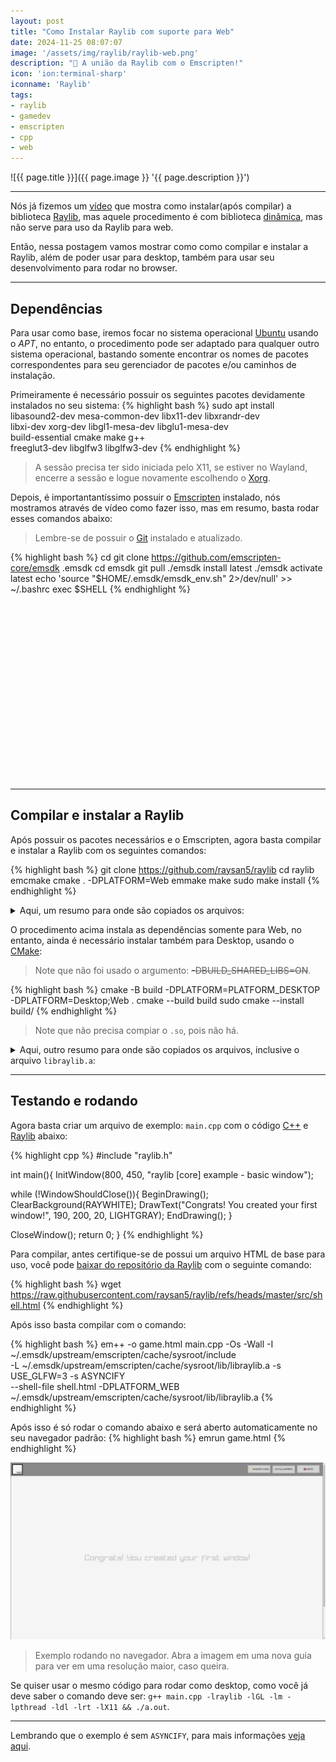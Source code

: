 ```yaml
---
layout: post
title: "Como Instalar Raylib com suporte para Web"
date: 2024-11-25 08:07:07
image: '/assets/img/raylib/raylib-web.png'
description: "🚀 A união da Raylib com o Emscripten!"
icon: 'ion:terminal-sharp'
iconname: 'Raylib'
tags:
- raylib
- gamedev
- emscripten
- cpp
- web
---
```


![{{ page.title }}]({{ page.image }} '{{ page.description }}')

---

Nós já fizemos um [vídeo](https://terminalroot.com.br/2022/11/crie-jogos-para-windows-linux-e-web-com-raylib-c-cpp.html) que mostra como instalar(após compilar) a biblioteca [Raylib](https://terminalroot.com.br/tags#raylib), mas aquele procedimento é com biblioteca [dinâmica](https://terminalroot.com.br/2024/09/diferenca-entre-bibliotecas-estatica-e-dinamica.html), mas não serve para uso da Raylib para web.

Então, nessa postagem vamos mostrar como como compilar e instalar a Raylib, além de poder usar para desktop, também para usar seu desenvolvimento para rodar no browser.

---

## Dependências
Para usar como base, iremos focar no sistema operacional [Ubuntu](https://terminalroot.com.br/tags#ubuntu) usando o *APT*, no entanto, o procedimento pode ser adaptado para qualquer outro sistema operacional, bastando somente encontrar os nomes de pacotes correspondentes para seu gerenciador de pacotes e/ou caminhos de instalação.

Primeiramente é necessário possuir os seguintes pacotes devidamente instalados no seu sistema:
{% highlight bash %}
sudo apt install libasound2-dev mesa-common-dev libx11-dev libxrandr-dev \
   libxi-dev xorg-dev libgl1-mesa-dev libglu1-mesa-dev \
   build-essential cmake make g++ \
   freeglut3-dev libglfw3 libglfw3-dev
{% endhighlight %}
> A sessão precisa ter sido iniciada pelo X11, se estiver no Wayland, encerre a sessão e logue novamente escolhendo o [Xorg](https://terminalroot.com.br/2021/05/5-dicas-rapidas-para-cpp.html).

Depois, é importantantíssimo possuir o [Emscripten](https://terminalroot.com.br/2023/02/como-transformar-seus-jogos-c-cpp-para-web-com-emscripten-sdl2.html) instalado, nós mostramos através de vídeo como fazer isso, mas em resumo, basta rodar esses comandos abaixo:
> Lembre-se de possuir o [Git](https://terminalroot.com.br/tags#git) instalado e atualizado.

{% highlight bash %}
cd
git clone https://github.com/emscripten-core/emsdk .emsdk
cd emsdk
git pull
./emsdk install latest
./emsdk activate latest
echo 'source "$HOME/.emsdk/emsdk_env.sh" 2>/dev/null' >> ~/.bashrc
exec $SHELL
{% endhighlight %}


<!-- SQUARE - GAMES ROOT -->
<script async src="//pagead2.googlesyndication.com/pagead/js/adsbygoogle.js"></script>
<ins class="adsbygoogle"
style="display:inline-block;width:336px;height:280px"
data-ad-client="ca-pub-2838251107855362"
data-ad-slot="5351066970"></ins>
<script>
(adsbygoogle = window.adsbygoogle || []).push({});
</script>

---

## Compilar e instalar a Raylib
Após possuir os pacotes necessários e o Emscripten, agora basta compilar e instalar a Raylib com os seguintes comandos:

{% highlight bash %}
git clone https://github.com/raysan5/raylib
cd raylib
emcmake cmake . -DPLATFORM=Web
emmake make
sudo make install
{% endhighlight %}

<details>
 <summary>Aqui, um resumo para onde são copiados os arquivos:</summary>

{% highlight bash %}
...
[ 99%] Built target textures_textured_curve
[100%] Built target textures_to_image
Install the project...
-- Install configuration: "Debug"
-- Installing: /home/marcos/.emsdk/upstream/emscripten/cache/sysroot/lib/libraylib.a
-- Installing: /home/marcos/.emsdk/upstream/emscripten/cache/sysroot/include/raylib.h
-- Installing: /home/marcos/.emsdk/upstream/emscripten/cache/sysroot/include/rlgl.h
-- Installing: /home/marcos/.emsdk/upstream/emscripten/cache/sysroot/include/raymath.h
-- Installing: /home/marcos/.emsdk/upstream/emscripten/cache/sysroot/lib/pkgconfig/raylib.pc
-- Installing: /home/marcos/.emsdk/upstream/emscripten/cache/sysroot/lib/cmake/raylib/raylib-config-version.cmake
-- Installing: /home/marcos/.emsdk/upstream/emscripten/cache/sysroot/lib/cmake/raylib/raylib-config.cmake
{% endhighlight %}

</details>


O procedimento acima instala as dependências somente para Web, no entanto, ainda é necessário instalar também para Desktop, usando o [CMake](https://terminalroot.com.br/tags#cmake):
> Note que não foi usado o argumento: ~~-DBUILD_SHARED_LIBS=ON~~.

{% highlight bash %}
cmake -B build -DPLATFORM=PLATFORM_DESKTOP -DPLATFORM=Desktop;Web .
cmake --build build
sudo cmake --install build/
{% endhighlight %}
> Note que não precisa compiar o `.so`, pois não há.

<details>
 <summary>Aqui, outro resumo para onde são copiados os arquivos, inclusive o arquivo <code>libraylib.a</code>:</summary>

{% highlight bash %}
[sudo] senha para marcos: 
-- Install configuration: "Debug"
-- Installing: /usr/local/lib/libraylib.a
-- Installing: /usr/local/include/raylib.h
-- Installing: /usr/local/include/rlgl.h
-- Installing: /usr/local/include/raymath.h
-- Installing: /usr/local/lib/pkgconfig/raylib.pc
-- Installing: /usr/local/lib/cmake/raylib/raylib-config-version.cmake
-- Installing: /usr/local/lib/cmake/raylib/raylib-config.cmake
{% endhighlight %}

</details>


<!-- RECTANGLE 2 - OnParagragraph -->
<script async src="//pagead2.googlesyndication.com/pagead/js/adsbygoogle.js"></script>
<ins class="adsbygoogle"
style="display:block; text-align:center;"
data-ad-layout="in-article"
data-ad-format="fluid"
data-ad-client="ca-pub-2838251107855362"
data-ad-slot="8549252987"></ins>
<script>
(adsbygoogle = window.adsbygoogle || []).push({});
</script>

---

## Testando e rodando
Agora basta criar um arquivo de exemplo: `main.cpp` com o código [C++](https://terminalroot.com.br/tags#cpp) e [Raylib](https://terminalroot.com.br/tags#raylib) abaixo:

{% highlight cpp %}
#include "raylib.h"

int main(){
  InitWindow(800, 450, "raylib [core] example - basic window");

  while (!WindowShouldClose()){
    BeginDrawing();
    ClearBackground(RAYWHITE);
    DrawText("Congrats! You created your first window!", 190, 200, 20, LIGHTGRAY);
    EndDrawing();
  }

  CloseWindow();
  return 0;
}
{% endhighlight %}

Para compilar, antes certifique-se de possui um arquivo HTML de base para uso, você pode [baixar do repositório da Raylib](https://github.com/raysan5/raylib/blob/master/src/shell.html) com o seguinte comando:

{% highlight bash %}
wget https://raw.githubusercontent.com/raysan5/raylib/refs/heads/master/src/shell.html
{% endhighlight %}

Após isso basta compilar com o comando:

{% highlight bash %}
em++ -o game.html main.cpp -Os -Wall -I ~/.emsdk/upstream/emscripten/cache/sysroot/include \
    -L ~/.emsdk/upstream/emscripten/cache/sysroot/lib/libraylib.a -s USE_GLFW=3 -s ASYNCIFY \
    --shell-file shell.html -DPLATFORM_WEB ~/.emsdk/upstream/emscripten/cache/sysroot/lib/libraylib.a
{% endhighlight %}

Após isso é só rodar o comando abaixo e será aberto automaticamente no seu navegador padrão:
{% highlight bash %}
emrun game.html
{% endhighlight %}

![Exemplo rodando no navegador](/assets/img/raylib/raylib-run-web.png) 
> Exemplo rodando no navegador. Abra a imagem em uma nova guia para ver em uma resolução maior, caso queira.

Se quiser usar o mesmo código para rodar como desktop, como você já deve saber o comando deve ser: `g++ main.cpp -lraylib -lGL -lm -lpthread -ldl -lrt -lX11 && ./a.out`.

---

Lembrando que o exemplo é sem `ASYNCIFY`, para mais informações [veja aqui](https://github.com/raysan5/raylib/wiki/Working-for-Web-(HTML5)#42-use-standard-raylib-whilewindowshouldclose-loop).


